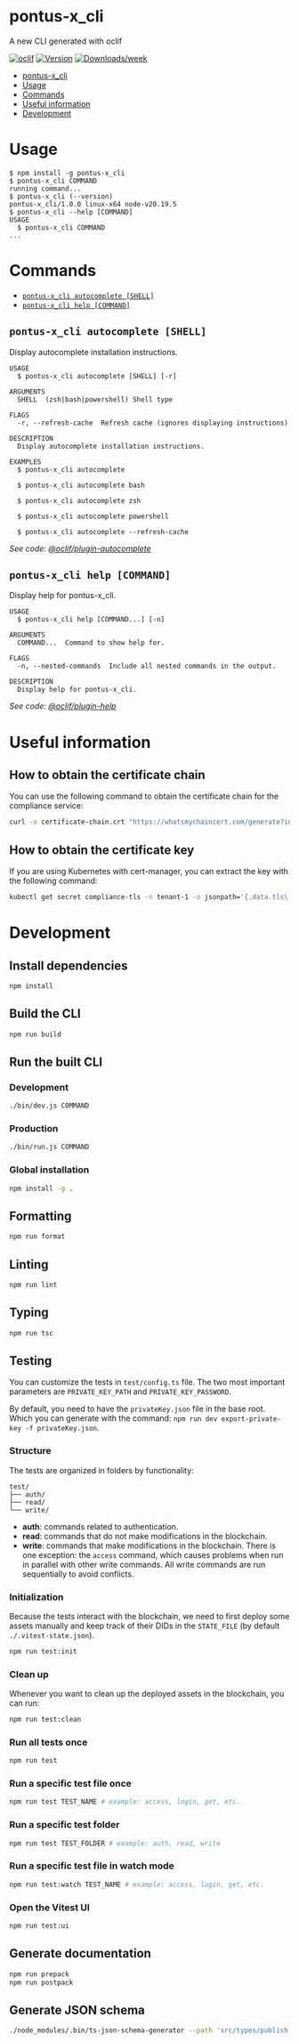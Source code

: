 # pontus-x_cli

A new CLI generated with oclif

[![oclif](https://img.shields.io/badge/cli-oclif-brightgreen.svg)](https://oclif.io)
[![Version](https://img.shields.io/npm/v/pontus-x_cli.svg)](https://npmjs.org/package/pontus-x_cli)
[![Downloads/week](https://img.shields.io/npm/dw/pontus-x_cli.svg)](https://npmjs.org/package/pontus-x_cli)

<!-- toc -->
* [pontus-x_cli](#pontus-x_cli)
* [Usage](#usage)
* [Commands](#commands)
* [Useful information](#useful-information)
* [Development](#development)
<!-- tocstop -->

# Usage

<!-- usage -->
```sh-session
$ npm install -g pontus-x_cli
$ pontus-x_cli COMMAND
running command...
$ pontus-x_cli (--version)
pontus-x_cli/1.0.0 linux-x64 node-v20.19.5
$ pontus-x_cli --help [COMMAND]
USAGE
  $ pontus-x_cli COMMAND
...
```
<!-- usagestop -->

# Commands

<!-- commands -->
* [`pontus-x_cli autocomplete [SHELL]`](#pontus-x_cli-autocomplete-shell)
* [`pontus-x_cli help [COMMAND]`](#pontus-x_cli-help-command)

## `pontus-x_cli autocomplete [SHELL]`

Display autocomplete installation instructions.

```
USAGE
  $ pontus-x_cli autocomplete [SHELL] [-r]

ARGUMENTS
  SHELL  (zsh|bash|powershell) Shell type

FLAGS
  -r, --refresh-cache  Refresh cache (ignores displaying instructions)

DESCRIPTION
  Display autocomplete installation instructions.

EXAMPLES
  $ pontus-x_cli autocomplete

  $ pontus-x_cli autocomplete bash

  $ pontus-x_cli autocomplete zsh

  $ pontus-x_cli autocomplete powershell

  $ pontus-x_cli autocomplete --refresh-cache
```

_See code: [@oclif/plugin-autocomplete](https://github.com/oclif/plugin-autocomplete/blob/v3.2.34/src/commands/autocomplete/index.ts)_

## `pontus-x_cli help [COMMAND]`

Display help for pontus-x_cli.

```
USAGE
  $ pontus-x_cli help [COMMAND...] [-n]

ARGUMENTS
  COMMAND...  Command to show help for.

FLAGS
  -n, --nested-commands  Include all nested commands in the output.

DESCRIPTION
  Display help for pontus-x_cli.
```

_See code: [@oclif/plugin-help](https://github.com/oclif/plugin-help/blob/v6.2.32/src/commands/help.ts)_
<!-- commandsstop -->

# Useful information

## How to obtain the certificate chain

You can use the following command to obtain the certificate chain for the compliance service:

```bash
curl -o certificate-chain.crt "https://whatsmychaincert.com/generate?include_leaf=1&include_root=1&host=compliance.agrospai.udl.cat"
```

## How to obtain the certificate key

If you are using Kubernetes with cert-manager, you can extract the key with the following command:

```bash
kubectl get secret compliance-tls -n tenant-1 -o jsonpath='{.data.tls\.key}' | base64 --decode > certificate.key
```

# Development

## Install dependencies

```sh
npm install
```

## Build the CLI

```sh
npm run build
```

## Run the built CLI

### Development

```sh
./bin/dev.js COMMAND
```

### Production

```sh
./bin/run.js COMMAND
```

### Global installation

```sh
npm install -g .
```

## Formatting

```sh
npm run format
```

## Linting

```sh
npm run lint
```

## Typing

```sh
npm run tsc
```

## Testing

You can customize the tests in `test/config.ts` file. The two most important parameters are `PRIVATE_KEY_PATH` and `PRIVATE_KEY_PASSWORD`.

By default, you need to have the `privateKey.json` file in the base root. Which you can generate with the command: `npm run dev export-private-key -f privateKey.json`.

### Structure

The tests are organized in folders by functionality:

```text
test/
├── auth/
├── read/
└── write/
```

* **auth**: commands related to authentication.
* **read**: commands that do not make modifications in the blockchain.
* **write**: commands that make modifications in the blockchain. There is one exception: the `access` command, which causes problems when run in parallel with other write commands. All write commands are run sequentially to avoid conflicts.

### Initialization

Because the tests interact with the blockchain, we need to first deploy some assets manually and keep track of their DIDs in the `STATE_FILE` (by default `./.vitest-state.json`).

```sh
npm run test:init
```

### Clean up

Whenever you want to clean up the deployed assets in the blockchain, you can run:

```sh
npm run test:clean
```

### Run all tests once

```sh
npm run test
```

### Run a specific test file once

```sh
npm run test TEST_NAME # example: access, login, get, etc.
```

### Run a specific test folder

```sh
npm run test TEST_FOLDER # example: auth, read, write
```

### Run a specific test file in watch mode

```sh
npm run test:watch TEST_NAME # example: access, login, get, etc.
```

### Open the Vitest UI

```sh
npm run test:ui
```

## Generate documentation

```sh
npm run prepack
npm run postpack
```

## Generate JSON schema

```sh
./node_modules/.bin/ts-json-schema-generator --path 'src/types/publish.d.ts' --type 'PublishConfig' --expose 'export' --out 'src/types/schema.json'
```
